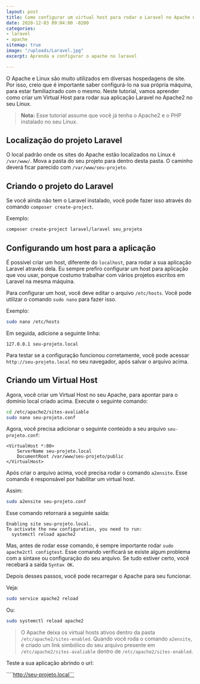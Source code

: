 ```yaml
---
layout: post
title: Como configurar um virtual host para rodar o Laravel no Apache no seu Linux
date: 2020-12-03 09:04:00 -0200
categories:
- laravel
- apache
sitemap: true
image: "/uploads/Laravel.jpg"
excerpt: Aprenda a configurar o apache no laravel

---
```

O Apache e Linux são muito utilizados em diversas hospedagens de site. Por isso, creio que é importante saber configurá-lo na sua própria máquina, para estar familiazirado com o mesmo. Neste tutorial, vamos aprender como criar um Virtual Host para rodar sua aplicação Laravel no Apache2 no seu Linux.


> **Nota:** Esse tutorial assume que você já tenha o Apache2 e o PHP instalado no seu Linux.

## Localização do projeto Laravel
O local padrão onde os sites do Apache estão localizados no Linux é `/var/www/`.  Mova a pasta do seu projeto para dentro desta pasta. O caminho deverá ficar parecido com `/var/www/seu-projeto`.

## Criando o projeto do Laravel
Se você ainda não tem o Laravel instalado, você pode fazer isso através do comando  `composer create-project`.

Exemplo:

```bash
composer create-project laravel/laravel seu_projeto
```
## Configurando um host para a aplicação

É possível criar um host, diferente do `localhost`, para rodar a sua aplicação Laravel através dela. Eu sempre prefiro configurar um host para aplicação que vou usar, porque costumo trabalhar com vários projetos escritos em Laravel na mesma máquina. 

Para configurar um host, você deve editar o arquivo `/etc/hosts`. Você pode utilizar o comando `sudo nano` para fazer isso. 

Exemplo:

```bash
sudo nano /etc/hosts
```

Em seguida, adicione a seguinte linha:

```
127.0.0.1 seu-projeto.local
```

Para testar se a configuração funcionou corretamente, você pode acessar `http://seu-projeto.local` no seu navegador, após salvar o arquivo acima.

## Criando um Virtual Host

Agora, você criar um Virtual Host no seu Apache, para apontar para o domínio local criado acima. 
Execute o seguinte comando:

```bash
cd /etc/apache2/sites-avaliable
sudo nano seu-projeto.conf
```

Agora, você precisa adicionar o seguinte conteúdo a seu arquivo `seu-projeto.conf`:

```
<VirtualHost *:80>
	ServerName seu-projeto.local
    DocumentRoot /var/www/seu-projeto/public
</VirtualHost>
```

Após criar o arquivo acima, você precisa rodar o comando `a2ensite`. Esse comando é responsável por habilitar um virtual host.

Assim:

```bash
sudo a2ensite seu-projeto.conf
```
Esse comando retornará a seguinte saída:

```
Enabling site seu-projeto.local.
To activate the new configuration, you need to run:
  systemctl reload apache2
```

Mas, antes de rodar esse comando, é sempre importante rodar `sudo apache2ctl configtest`. Esse comando verificará se existe algum problema com a sintaxe ou configuração do seu arquivo. Se tudo estiver certo, você recebará a saída `Syntax OK`.

Depois desses passos, você pode recarregar o Apache para seu funcionar.

Veja:

```bash
sudo service apache2 reload
```
Ou: 

```bash
sudo systemctl reload apache2
```
> O Apache deixa os virtual hosts ativos dentro da pasta `/etc/apache2/sites-enabled`. Quando você roda o comando `a2ensite`, é criado um link simbólico do seu arquivo presente em `/etc/apache2/sites-avaliable` dentro de `/etc/apache2/sites-enabled`.

Teste a sua aplicação abrindo o url:

````http://seu-projeto.local```